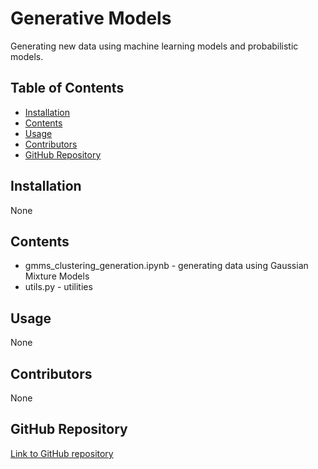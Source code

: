 # Generative Models

Generating new data using machine learning models and probabilistic models.

## Table of Contents
- [Installation](#installation)
- [Contents](#contents)
- [Usage](#usage)
- [Contributors](#contributors)
- [GitHub Repository](#github-repository)

## Installation
None
## Contents
- gmms_clustering_generation.ipynb - generating data using Gaussian Mixture Models
- utils.py - utilities

## Usage
None
## Contributors
None
## GitHub Repository
[Link to GitHub repository](https://github.com/carobs9/machine-learning-basics/tree/main/generative_models)
